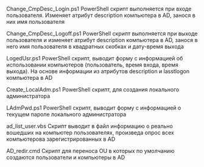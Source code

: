 Change_CmpDesc_Login.ps1
PowerShell скрипт выполняется при входе пользователя. Изменяет атрибут description компьютера в AD,
занося в них имя пользователя


Change_CmpDesc_Logoff.ps1
PowerShell скрипт выполняется при выходе пользователя и изменяет атрибут description компьютера в AD,
занося в него имя пользователя в квадратных скобках и дату-время выхода


LogedUsr.ps1
PowerShell скрипт, выводит форму с информацией об использовании компьютеров (пользователь, время входа, время выхода).
На основе информации из атрибутов description и lasstlogon компьютера в AD


Create_LocalAdm.ps1
PowerShell скрипт, для создания локального администратора

LAdmPwd.ps1
PowerShell скрипт, выводит форму с  информацией  о  текущем  пароле  локального администратора

ad_list_user.vbs
Скрипт выводит в файл информацию о реально вошедших на компьютер пользователях,
произведа опрос всех компьютерова зарегистрированных в AD

AD_redir.cmd
Скрипт для  переноса  OU  в  которых  по  умолчанию  создаются  пользователи  и
компьютеры в AD